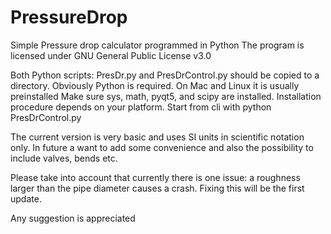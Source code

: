 # PressureDrop
Simple Pressure drop calculator programmed in Python
The program is licensed under GNU General Public License v3.0

Both Python scripts: PresDr.py and PresDrControl.py should be copied to a directory. 
Obviously Python is required. On Mac and Linux it is usually preinstalled
Make sure sys, math, pyqt5, and scipy are installed. Installation procedure depends 
on your platform. 
Start from cli with 
    python PresDrControl.py 

The current version is very basic and uses SI units in scientific notation only. 
In future a want to add some convenience and also the possibility to include valves, 
bends etc. 

Please take into account that currently there is one issue: a roughness larger than 
the pipe diameter causes a crash. Fixing this will be the first update.

Any suggestion is appreciated

